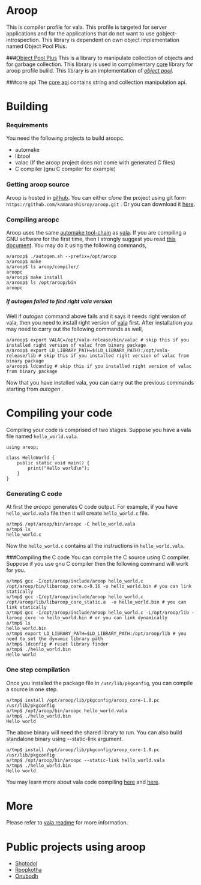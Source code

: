 Aroop
=======

This is compiler profile for vala. This profile is targeted for server applications and for the applications that do not want to use gobject-introspection. This library is dependent on own object implementation named Object Pool Plus.

###[Object Pool Plus](https://github.com/kamanashisroy/opp_factory)
This is a library to manipulate collection of objects and for garbage collection. This library is used in complimentary [core](aroop/core/README.md) library for aroop profile bulild. This library is an implementation of [*object pool*](http://en.wikipedia.org/wiki/Object_pool).

###core api
The [core api](aroop/vapi/README.md) contains string and collection manipulation api.

Building
========

### Requirements
You need the following projects to build aroopc.
- automake
- libtool
- valac (If the aroop project does not come with generated C files)
- C compiler (gnu C compiler for example)

### Getting aroop source
Aroop is hosted in [github](https://github.com/kamanashisroy/aroop). You can either *clone* the project using git form `https://github.com/kamanashisroy/aroop.git` . Or you can download it [here](https://github.com/kamanashisroy/aroop/archive/master.zip).

### Compiling aroopc

Aroop uses the same [automake tool-chain](http://www.gnu.org/software/automake/manual/automake.html) as [vala](https://wiki.gnome.org/Projects/Vala/Hacking#Compiling_from_Git). If you are compiling a GNU software for the first time, then I strongly suggest you read [this document](http://autotoolset.sourceforge.net/tutorial.html#Installing-GNU-software). You may do it using the following commands,

```
a/aroop$ ./autogen.sh --prefix=/opt/aroop
a/aroop$ make
a/aroop$ ls aroop/compiler/
aroopc
a/aroop$ make install
a/aroop$ ls /opt/aroop/bin
aroopc
```

##### If _autogen_ failed to find right vala version
Well if _autogen_ command above fails and it says it needs right version of vala, then you need to install right version of [vala](https://wiki.gnome.org/Projects/Vala/Hacking#Compiling_from_Git) first. After installation you may need to carry out the following commands as well,

```
a/aroop$ export VALAC=/opt/vala-release/bin/valac # skip this if you installed right version of valac from binary package
a/aroop$ export LD_LIBRARY_PATH=$(LD_LIBRARY_PATH):/opt/vala-release/lib # skip this if you installed right version of valac from binary package
a/aroop$ ldconfig # skip this if you installed right version of valac from binary package
```

Now that you have installed vala, you can carry out the previous commands starting from _autogen_ .

Compiling your code
==================

Compiling your code is comprised of two stages. Suppose you have a vala file named `hello_world.vala`.

```vala
using aroop;

class HelloWorld {
	public static void main() {
		print("Hello world\n");
	}
}
```

### Generating C code
At first the *aroopc* generates C code output. For example, if you have `hello_world.vala` file then it will create `hello_world.c` file.

```
a/tmp$ /opt/aroop/bin/aroopc -C hello_world.vala
a/tmp$ ls
hello_world.c
```

Now the `hello_world.c` contains all the instructions in `hello_world.vala`.

###Compiling the C code
You can compile the C source using C compiler. Suppose if you use gnu C compiler then the following command will work for you.

```
a/tmp$ gcc -I/opt/aroop/include/aroop hello_world.c /opt/aroop/bin/libaroop_core.o-0.16 -o hello_world.bin # you can link statically
a/tmp$ gcc -I/opt/aroop/include/aroop hello_world.c /opt/aroop/lib/libaroop_core_static.a  -o hello_world.bin # you can link statically
a/tmp$ gcc -I/opt/aroop/include/aroop hello_world.c -L/opt/aroop/lib -laroop_core -o hello_world.bin # or you can link dynamically
a/tmp$ ls
hello_world.bin
a/tmp$ export LD_LIBRARY_PATH=$LD_LIBRARY_PATH:/opt/aroop/lib # you need to set the dynamic library path
a/tmp$ ldconfig # reset library finder
a/tmp$ ./hello_world.bin
Hello world
```

### One step compilation
Once you installed the package file in `/usr/lib/pkgconfig`, you can compile a source in one step.

```
a/tmp$ install /opt/aroop/lib/pkgconfig/aroop_core-1.0.pc /usr/lib/pkgconfig
a/tmp$ /opt/aroop/bin/aroopc hello_world.vala
a/tmp$ ./hello_world.bin
Hello world
```

The above binary will need the shared library to run. You can also build standalone binary using --static-link argument.
```
a/tmp$ install /opt/aroop/lib/pkgconfig/aroop_core-1.0.pc /usr/lib/pkgconfig
a/tmp$ /opt/aroop/bin/aroopc --static-link hello_world.vala
a/tmp$ ./hello_world.bin
Hello world
```

You may learn more about vala code compiling [here](https://wiki.gnome.org/Projects/Vala/Documentation) and [here](https://wiki.gnome.org/Projects/Vala/BasicSample).

More
=====
Please refer to [vala readme](README) for more information.

Public projects using aroop
============================
- [Shotodol](https://github.com/kamanashisroy/shotodol)
- [Roopkotha](https://github.com/kamanashisroy/roopkotha)
- [Onubodh](https://github.com/kamanashisroy/onubodh)


